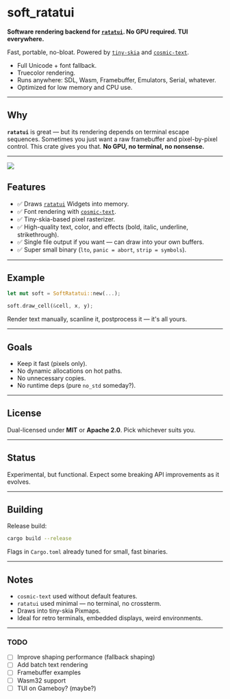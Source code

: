 # soft_ratatui

**Software rendering backend for [`ratatui`](https://github.com/ratatui/ratatui). No GPU required. TUI everywhere.**

Fast, portable, no-bloat. Powered by [`tiny-skia`](https://github.com/RazrFalcon/tiny-skia) and [`cosmic-text`](https://github.com/pop-os/cosmic-text).

- Full Unicode + font fallback.
- Truecolor rendering.
- Runs anywhere: SDL, Wasm, Framebuffer, Emulators, Serial, whatever.
- Optimized for low memory and CPU use.

---

## Why

**`ratatui`** is great — but its rendering depends on terminal escape sequences.
Sometimes you just want a raw framebuffer and pixel-by-pixel control.
This crate gives you that.
**No GPU, no terminal, no nonsense.**

---

![]([https://github.com/gold-silver-copper/soft_ratatui/blob/master/output_tiny_skia.png)

## Features

- ✅ Draws [`ratatui`]([https://github.com/ratatui/ratatui) Widgets into memory.
- ✅ Font rendering with [`cosmic-text`](https://github.com/pop-os/cosmic-text).
- ✅ Tiny-skia-based pixel rasterizer.
- ✅ High-quality text, color, and effects (bold, italic, underline, strikethrough).
- ✅ Single file output if you want — can draw into your own buffers.
- ✅ Super small binary (`lto`, `panic = abort`, `strip = symbols`).

---

## Example

```rust
let mut soft = SoftRatatui::new(...);

soft.draw_cell(&cell, x, y);
```

Render text manually, scanline it, postprocess it — it's all yours.

---

## Goals

- Keep it fast (pixels only).
- No dynamic allocations on hot paths.
- No unnecessary copies.
- No runtime deps (pure `no_std` someday?).

---

## License

Dual-licensed under **MIT** or **Apache 2.0**.
Pick whichever suits you.

---

## Status

Experimental, but functional.
Expect some breaking API improvements as it evolves.

---

## Building

Release build:

```bash
cargo build --release
```

Flags in `Cargo.toml` already tuned for small, fast binaries.

---

## Notes

- `cosmic-text` used without default features.
- `ratatui` used minimal — no terminal, no crossterm.
- Draws into tiny-skia Pixmaps.
- Ideal for retro terminals, embedded displays, weird environments.

---

### TODO
- [ ] Improve shaping performance (fallback shaping)
- [ ] Add batch text rendering
- [ ] Framebuffer examples
- [ ] Wasm32 support
- [ ] TUI on Gameboy? (maybe?)

